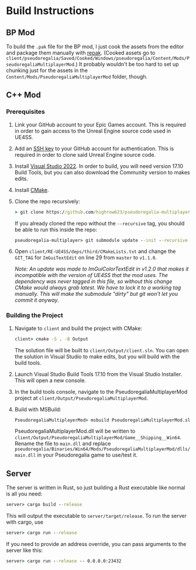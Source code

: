 # Build Instructions

## BP Mod

To build the `.pak` file for the BP mod, I just cook the assets from the editor and package them manually with [repak](https://github.com/trumank/repak). (Cooked assets go to `client/pseudoregalia/Saved/Cooked/Windows/pseudoregalia/Content/Mods/PseudoregaliaMultiplayerMod`.) It probably wouldn't be too hard to set up chunking just for the assets in the `Content/Mods/PseudoregaliaMultiplayerMod` folder, though.

## C++ Mod

### Prerequisites

1. Link your GitHub account to your Epic Games account. This is required in order to gain access to the Unreal Engine source code used in UE4SS.

1. Add an [SSH key](https://docs.github.com/en/authentication/connecting-to-github-with-ssh) to your GitHub account for authentication. This is required in order to clone said Unreal Engine source code.

1. Install [Visual Studio 2022](https://learn.microsoft.com/en-us/visualstudio/releases/2022/release-history). In order to build, you will need version 17.10 Build Tools, but you can also download the Community version to makes edits.

1. Install [CMake](https://cmake.org/download/).

1. Clone the repo recursively:

    ```cmd
    > git clone https://github.com/highrow623/pseudoregalia-multiplayer.git --recursive
    ```

    If you already cloned the repo without the `--recursive` tag, you should be able to run this inside the repo:

    ```cmd
    pseudoregalia-multiplayer> git submodule update --init --recursive
    ```

1. Open `client/RE-UE4SS/deps/third/CMakeLists.txt` and change the `GIT_TAG` for `ImGuiTextEdit` on line 29 from `master` to `v1.1.0`.

    *Note: An update was made to ImGuiColorTextEdit in v1.2.0 that makes it incompatible with the version of UE4SS that the mod uses. The dependency was never tagged in this file, so without this change CMake would always grab latest. We have to lock it to a working tag manually. This will make the submodule "dirty" but git won't let you commit it anyway.*

### Building the Project

1. Navigate to `client` and build the project with CMake:

    ```cmd
    client> cmake -S . -B Output
    ```

    The solution file will be built to `client/Output/client.sln`. You can open the solution in Visual Studio to make edits, but you will build with the build tools.

1. Launch Visual Studio Build Tools 17.10 from the Visual Studio Installer. This will open a new console.

1. In the build tools console, navigate to the PseudoregaliaMultiplayerMod project at `client/Output/PseudoregaliaMultiplayerMod`.

1. Build with MSBuild:

    ```cmd
    PseudoregaliaMultiplayerMod> msbuild PseudoregaliaMultiplayerMod.sln -p:Configuration=Game__Shipping__Win64 -p:Platform=x64
    ```

    PseudoregaliaMultiplayerMod.dll will be written to `client/Output/PseudoregaliaMultiplayerMod/Game__Shipping__Win64`. Rename the file to `main.dll` and replace `pseudoregalia/Binaries/Win64/Mods/PseudoregaliaMultiplayerMod/dlls/main.dll` in your Pseudoregalia game to use/test it.

## Server

The server is written in Rust, so just building a Rust executable like normal is all you need:

```cmd
server> cargo build --release
```

This will output the executable to `server/target/release`. To run the server with cargo, use

```cmd
server> cargo run --release
```

If you need to provide an address override, you can pass arguments to the server like this:

```cmd
server> cargo run --release -- 0.0.0.0:23432
```

